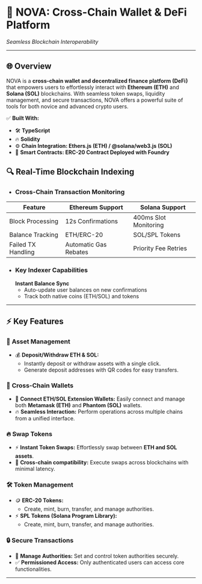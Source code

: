 # 🚀 **NOVA: Cross-Chain Wallet & DeFi Platform**

*Seamless Blockchain Interoperability*

---

## 🌐 **Overview**
NOVA is a **cross-chain wallet and decentralized finance platform (DeFi)** that empowers users to effortlessly interact with **Ethereum (ETH)** and **Solana (SOL)** blockchains. With seamless token swaps, liquidity management, and secure transactions, NOVA offers a powerful suite of tools for both novice and advanced crypto users.  

✅ **Built With:**  
- 🛠️ **TypeScript** 
- 🔥 **Solidity** 
- ⚙️ **Chain Integration: Ethers.js (ETH) / @solana/web3.js (SOL)**
- 📄 **Smart Contracts: ERC-20 Contract Deployed with Foundry**
## 🔍 Real-Time Blockchain Indexing

- ### Cross-Chain Transaction Monitoring
| Feature                | Ethereum Support       | Solana Support         |
|------------------------|------------------------|------------------------|
| Block Processing       | 12s Confirmations      | 400ms Slot Monitoring  |
| Balance Tracking       | ETH/ERC-20             | SOL/SPL Tokens         |
| Failed TX Handling     | Automatic Gas Rebates  | Priority Fee Retries   |
- ### Key Indexer Capabilities
  **Instant Balance Sync**  
   - Auto-update user balances on new confirmations
   - Track both native coins (ETH/SOL) and tokens
---

## ⚡ **Key Features**

### 💼 **Asset Management**
- 💰 **Deposit/Withdraw ETH & SOL:**  
    - Instantly deposit or withdraw assets with a single click.  
    - Generate deposit addresses with QR codes for easy transfers.  

### 🔗 **Cross-Chain Wallets**
- 🌉 **Connect ETH/SOL Extension Wallets:** Easily connect and manage both **Metamask (ETH)** and **Phantom (SOL)** wallets.  
- 🔥 **Seamless Interaction:** Perform operations across multiple chains from a unified interface.  

### 🔥 **Swap Tokens**
- ⚡ **Instant Token Swaps:** Effortlessly swap between **ETH and SOL assets**.  
- 🔄 **Cross-chain compatibility:** Execute swaps across blockchains with minimal latency.  

### 🛠️ **Token Management**
- 🪙 **ERC-20 Tokens:**  
    - Create, mint, burn, transfer, and manage authorities.  
- ⚡ **SPL Tokens (Solana Program Library):**  
    - Create, mint, burn, transfer, and manage authorities.  

### 🔒 **Secure Transactions**
- 🔐 **Manage Authorities:** Set and control token authorities securely.  
- ✅ **Permissioned Access:** Only authenticated users can access core functionalities.  

---


